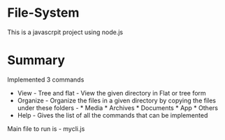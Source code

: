 # File-System

This is a javascrpit project using node.js

# Summary
Implemented 3 commands
* View - Tree and flat - View the given directory in Flat or tree form
* Organize - Organize the files in a given directory by copying the files under these folders - 
          * Media
          * Archives
          * Documents
          * App
          * Others
* Help - Gives the list of all the commands that can be implemented

Main file to run is - mycli.js
